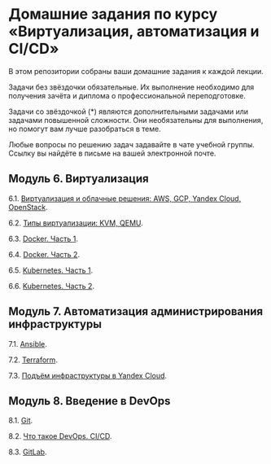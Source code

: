 # Домашние задания по курсу «Виртуализация, автоматизация и CI/CD»

В этом репозитории собраны ваши домашние задания к каждой лекции. 

Задачи без звёздочки обязательные. Их выполнение необходимо для получения зачёта и диплома о профессиональной переподготовке.

Задачи со звёздочкой (*) являются дополнительными задачами или задачами повышенной сложности. Они необязательны для выполнения, но помогут вам лучше разобраться в теме.

Любые вопросы по решению задач задавайте в чате учебной группы. Ссылку вы найдёте в письме на вашей электронной почте.


## Модуль 6. Виртуализация

6.1. [Виртуализация и облачные решения: AWS, GCP, Yandex Cloud, OpenStack](https://github.com/netology-code/sdvps-homeworks/blob/main/6-01.md).

6.2. [Типы виртуализации: KVM, QEMU](https://github.com/netology-code/sdvps-homeworks/blob/main/6-02.md).

6.3. [Docker. Часть 1](https://github.com/netology-code/sdvps-homeworks/blob/main/6-03.md).

6.4. [Docker. Часть 2](https://github.com/netology-code/sdvps-homeworks/blob/main/6-04.md).

6.5. [Kubernetes. Часть 1](https://github.com/netology-code/sdvps-homeworks/blob/main/6-05.md).

6.6. [Kubernetes. Часть 2](https://github.com/netology-code/sdvps-homeworks/blob/main/6-06.md).


## Модуль 7. Автоматизация администрирования инфраструктуры

7.1. [Ansible](https://github.com/netology-code/sdvps-homeworks/blob/main/7-01.md).

7.2. [Terraform](https://github.com/netology-code/sdvps-homeworks/blob/main/7-02.md).

7.3. [Подъём инфраструктуры в Yandex Cloud](https://github.com/netology-code/sdvps-homeworks/blob/main/7-03.md).


## Модуль 8. Введение в DevOps

8.1. [Git](https://github.com/netology-code/sdvps-homeworks/blob/main/8-01.md).

8.2. [Что такое DevOps. CI/CD](https://github.com/netology-code/sdvps-homeworks/blob/main/8-02.md).

8.3. [GitLab](https://github.com/netology-code/sdvps-homeworks/blob/main/8-03.md).









